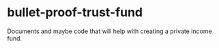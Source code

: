 # bullet-proof-trust-fund
Documents and maybe code that will help with creating a private income fund.
